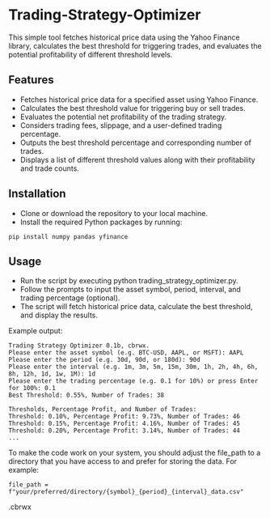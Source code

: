 # Trading-Strategy-Optimizer
This simple tool fetches historical price data using the Yahoo Finance library, calculates the best threshold for triggering trades, and evaluates the potential profitability of different threshold levels.
## Features
- Fetches historical price data for a specified asset using Yahoo Finance.
- Calculates the best threshold value for triggering buy or sell trades.
- Evaluates the potential net profitability of the trading strategy.
- Considers trading fees, slippage, and a user-defined trading percentage.
- Outputs the best threshold percentage and corresponding number of trades.
- Displays a list of different threshold values along with their profitability and trade counts.

## Installation

- Clone or download the repository to your local machine.
- Install the required Python packages by running:
```
pip install numpy pandas yfinance
```

## Usage

- Run the script by executing python trading_strategy_optimizer.py.
- Follow the prompts to input the asset symbol, period, interval, and trading percentage (optional).
- The script will fetch historical price data, calculate the best threshold, and display the results.

Example output:
```
Trading Strategy Optimizer 0.1b, cbrwx.
Please enter the asset symbol (e.g. BTC-USD, AAPL, or MSFT): AAPL
Please enter the period (e.g. 30d, 90d, or 180d): 90d
Please enter the interval (e.g. 1m, 3m, 5m, 15m, 30m, 1h, 2h, 4h, 6h, 8h, 12h, 1d, 1w, 1M): 1d
Please enter the trading percentage (e.g. 0.1 for 10%) or press Enter for 100%: 0.1
Best Threshold: 0.55%, Number of Trades: 38

Thresholds, Percentage Profit, and Number of Trades:
Threshold: 0.10%, Percentage Profit: 9.73%, Number of Trades: 46
Threshold: 0.15%, Percentage Profit: 4.16%, Number of Trades: 45
Threshold: 0.20%, Percentage Profit: 3.14%, Number of Trades: 44
...
```

To make the code work on your system, you should adjust the file_path to a directory that you have access to and prefer for storing the data. For example:

```
file_path = f"your/preferred/directory/{symbol}_{period}_{interval}_data.csv"
```

.cbrwx

